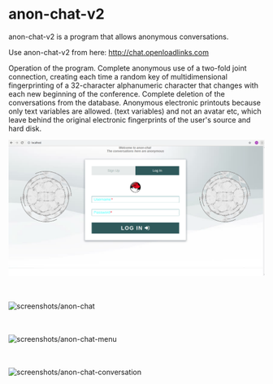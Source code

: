 # anon-chat-v2
anon-chat-v2 is a program that allows anonymous conversations.

Use anon-chat-v2 from here: http://chat.openloadlinks.com

Operation of the program.
Complete anonymous use of a two-fold joint connection, creating each time a random key of multidimensional fingerprinting of a 32-character alphanumeric character that changes with each new beginning of the conference.
Complete deletion of the conversations from the database.
Anonymous electronic printouts because only text variables are allowed. (text variables) and not an avatar etc, which leave behind the original electronic fingerprints of the user's source and hard disk.

![screenshots/0](screenshots/0.png) <br> <br> <br>

![screenshots/anon-chat](screenshots/anon-chat.png) <br> <br> <br>

![screenshots/anon-chat-menu](screenshots/anon-chat-menu.png) <br> <br> <br>

![screenshots/anon-chat-conversation](screenshots/anon-chat-conversation.png)

